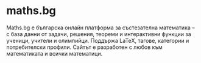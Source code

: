 # maths.bg
Maths.bg е българска онлайн платформа за състезателна математика – с база данни от задачи, решения, теореми и интерактивни функции за ученици, учители и олимпийци. Поддържа LaTeX, тагове, категории и потребителски профили. Сайтът е разработен с любов към математиката и всички математици.
